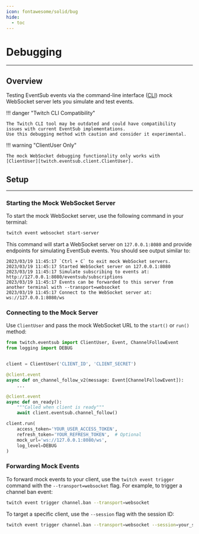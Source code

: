 ```yaml
---
icon: fontawesome/solid/bug
hide:
  - toc
---
```


# Debugging
___

## Overview

Testing EventSub events via the command-line interface ([CLI](https://dev.twitch.tv/docs/cli/)) mock WebSocket server lets you
simulate and test events.

!!! danger "Twitch CLI Compatibility"

    The Twitch CLI tool may be outdated and could have compatibility issues with current EventSub implementations.
    Use this debugging method with caution and consider it experimental.

!!! warning "ClientUser Only"

    The mock WebSocket debugging functionality only works with [ClientUser][twitch.eventsub.client.ClientUser]. 


## Setup
___

### Starting the Mock WebSocket Server

To start the mock WebSocket server, use the following command in your terminal:

```bash
twitch event websocket start-server
```

This command will start a WebSocket server on `127.0.0.1:8080` and provide endpoints for simulating EventSub events.
You should see output similar to:

```
2023/03/19 11:45:17 `Ctrl + C` to exit mock WebSocket servers.
2023/03/19 11:45:17 Started WebSocket server on 127.0.0.1:8080
2023/03/19 11:45:17 Simulate subscribing to events at: http://127.0.0.1:8080/eventsub/subscriptions
2023/03/19 11:45:17 Events can be forwarded to this server from another terminal with --transport=websocket
2023/03/19 11:45:17 Connect to the WebSocket server at: ws://127.0.0.1:8080/ws
```

### Connecting to the Mock Server

Use `ClientUser` and pass the mock WebSocket URL to the `start()` or `run()` method:

```python
from twitch.eventsub import ClientUser, Event, ChannelFollowEvent
from logging import DEBUG


client = ClientUser('CLIENT_ID', 'CLIENT_SECRET')

@client.event
async def on_channel_follow_v2(message: Event[ChannelFollowEvent]):
    ...

@client.event
async def on_ready():
    """Called when client is ready"""
    await client.eventsub.channel_follow()

client.run(
    access_token='YOUR_USER_ACCESS_TOKEN',
    refresh_token='YOUR_REFRESH_TOKEN',  # Optional
    mock_url='ws://127.0.0.1:8080/ws',
    log_level=DEBUG
)
```

### Forwarding Mock Events

To forward mock events to your client, use the `twitch event trigger` command with the `--transport=websocket` flag.
For example, to trigger a channel ban event:

```bash
twitch event trigger channel.ban --transport=websocket
```

To target a specific client, use the `--session` flag with the session ID:

```bash
twitch event trigger channel.ban --transport=websocket --session=your_session_id
```
